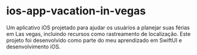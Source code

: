 # ios-app-vacation-in-vegas
Um aplicativo iOS projetado para ajudar os usuários a planejar suas férias em Las vegas, incluindo recursos como rastreamento de localização. Este projeto foi desenvolvido como parte do meu aprendizado em SwiftUI e desenvolvimento iOS.
